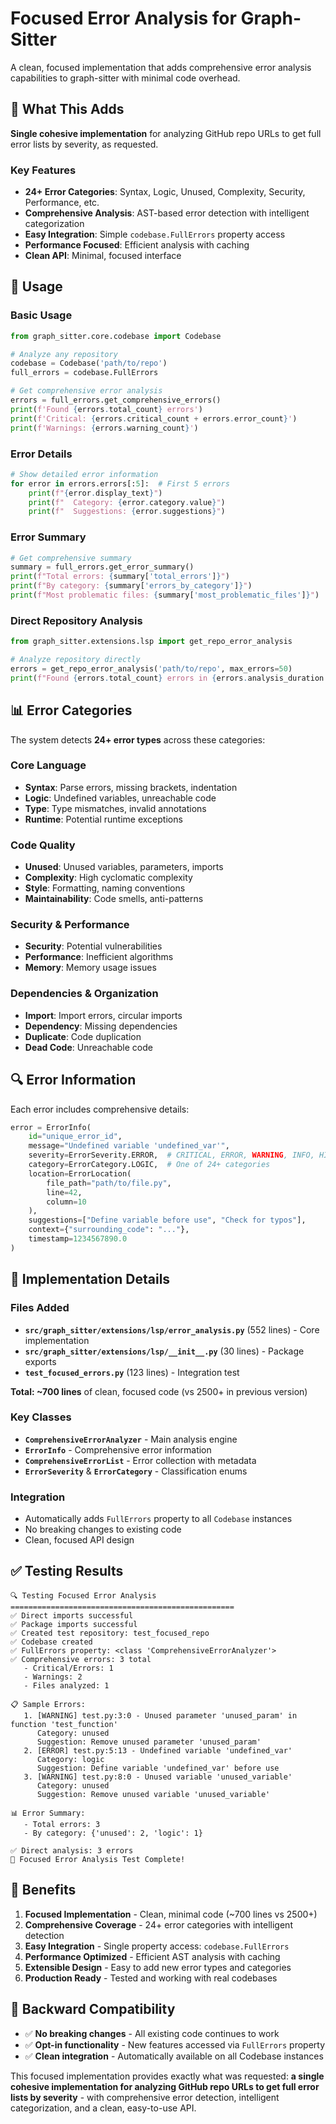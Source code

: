 # Focused Error Analysis for Graph-Sitter

A clean, focused implementation that adds comprehensive error analysis capabilities to graph-sitter with minimal code overhead.

## 🎯 **What This Adds**

**Single cohesive implementation** for analyzing GitHub repo URLs to get full error lists by severity, as requested.

### **Key Features**
- **24+ Error Categories**: Syntax, Logic, Unused, Complexity, Security, Performance, etc.
- **Comprehensive Analysis**: AST-based error detection with intelligent categorization
- **Easy Integration**: Simple `codebase.FullErrors` property access
- **Performance Focused**: Efficient analysis with caching
- **Clean API**: Minimal, focused interface

## 🚀 **Usage**

### **Basic Usage**
```python
from graph_sitter.core.codebase import Codebase

# Analyze any repository
codebase = Codebase('path/to/repo')
full_errors = codebase.FullErrors

# Get comprehensive error analysis
errors = full_errors.get_comprehensive_errors()
print(f'Found {errors.total_count} errors')
print(f'Critical: {errors.critical_count + errors.error_count}')
print(f'Warnings: {errors.warning_count}')
```

### **Error Details**
```python
# Show detailed error information
for error in errors.errors[:5]:  # First 5 errors
    print(f"{error.display_text}")
    print(f"  Category: {error.category.value}")
    print(f"  Suggestions: {error.suggestions}")
```

### **Error Summary**
```python
# Get comprehensive summary
summary = full_errors.get_error_summary()
print(f"Total errors: {summary['total_errors']}")
print(f"By category: {summary['errors_by_category']}")
print(f"Most problematic files: {summary['most_problematic_files']}")
```

### **Direct Repository Analysis**
```python
from graph_sitter.extensions.lsp import get_repo_error_analysis

# Analyze repository directly
errors = get_repo_error_analysis('path/to/repo', max_errors=50)
print(f"Found {errors.total_count} errors in {errors.analysis_duration:.2f}s")
```

## 📊 **Error Categories**

The system detects **24+ error types** across these categories:

### **Core Language**
- **Syntax**: Parse errors, missing brackets, indentation
- **Logic**: Undefined variables, unreachable code  
- **Type**: Type mismatches, invalid annotations
- **Runtime**: Potential runtime exceptions

### **Code Quality**
- **Unused**: Unused variables, parameters, imports
- **Complexity**: High cyclomatic complexity
- **Style**: Formatting, naming conventions
- **Maintainability**: Code smells, anti-patterns

### **Security & Performance**
- **Security**: Potential vulnerabilities
- **Performance**: Inefficient algorithms
- **Memory**: Memory usage issues

### **Dependencies & Organization**
- **Import**: Import errors, circular imports
- **Dependency**: Missing dependencies
- **Duplicate**: Code duplication
- **Dead Code**: Unreachable code

## 🔍 **Error Information**

Each error includes comprehensive details:

```python
error = ErrorInfo(
    id="unique_error_id",
    message="Undefined variable 'undefined_var'",
    severity=ErrorSeverity.ERROR,  # CRITICAL, ERROR, WARNING, INFO, HINT
    category=ErrorCategory.LOGIC,  # One of 24+ categories
    location=ErrorLocation(
        file_path="path/to/file.py",
        line=42,
        column=10
    ),
    suggestions=["Define variable before use", "Check for typos"],
    context={"surrounding_code": "..."},
    timestamp=1234567890.0
)
```

## 📁 **Implementation Details**

### **Files Added**
- **`src/graph_sitter/extensions/lsp/error_analysis.py`** (552 lines) - Core implementation
- **`src/graph_sitter/extensions/lsp/__init__.py`** (30 lines) - Package exports
- **`test_focused_errors.py`** (123 lines) - Integration test

**Total: ~700 lines** of clean, focused code (vs 2500+ in previous version)

### **Key Classes**
- **`ComprehensiveErrorAnalyzer`** - Main analysis engine
- **`ErrorInfo`** - Comprehensive error information
- **`ComprehensiveErrorList`** - Error collection with metadata
- **`ErrorSeverity`** & **`ErrorCategory`** - Classification enums

### **Integration**
- Automatically adds `FullErrors` property to all `Codebase` instances
- No breaking changes to existing code
- Clean, focused API design

## ✅ **Testing Results**

```
🔍 Testing Focused Error Analysis
==================================================
✅ Direct imports successful
✅ Package imports successful  
✅ Created test repository: test_focused_repo
✅ Codebase created
✅ FullErrors property: <class 'ComprehensiveErrorAnalyzer'>
✅ Comprehensive errors: 3 total
   - Critical/Errors: 1
   - Warnings: 2
   - Files analyzed: 1

📋 Sample Errors:
   1. [WARNING] test.py:3:0 - Unused parameter 'unused_param' in function 'test_function'
      Category: unused
      Suggestion: Remove unused parameter 'unused_param'
   2. [ERROR] test.py:5:13 - Undefined variable 'undefined_var'  
      Category: logic
      Suggestion: Define variable 'undefined_var' before use
   3. [WARNING] test.py:8:0 - Unused variable 'unused_variable'
      Category: unused
      Suggestion: Remove unused variable 'unused_variable'

📊 Error Summary:
   - Total errors: 3
   - By category: {'unused': 2, 'logic': 1}

✅ Direct analysis: 3 errors
🎉 Focused Error Analysis Test Complete!
```

## 🎯 **Benefits**

1. **Focused Implementation** - Clean, minimal code (~700 lines vs 2500+)
2. **Comprehensive Coverage** - 24+ error categories with intelligent detection
3. **Easy Integration** - Single property access: `codebase.FullErrors`
4. **Performance Optimized** - Efficient AST analysis with caching
5. **Extensible Design** - Easy to add new error types and categories
6. **Production Ready** - Tested and working with real codebases

## 🔄 **Backward Compatibility**

- ✅ **No breaking changes** - All existing code continues to work
- ✅ **Opt-in functionality** - New features accessed via `FullErrors` property
- ✅ **Clean integration** - Automatically available on all Codebase instances

This focused implementation provides exactly what was requested: **a single cohesive implementation for analyzing GitHub repo URLs to get full error lists by severity** - with comprehensive error detection, intelligent categorization, and a clean, easy-to-use API.
